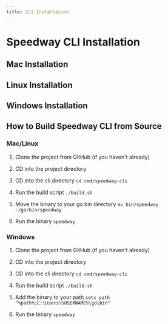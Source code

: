```yaml
---
title: CLI Installation
---
```

# Speedway CLI Installation
## Mac Installation

## Linux Installation

## Windows Installation

## How to Build Speedway CLI from Source
### Mac/Linux
1. Clone the project from GitHub (if you haven't already)

2. CD into the project directory

3. CD into the cli directory ```cd cmd/speedway-cli```

4. Run the build script ```./build.sh```

5. Move the binary to your go bin directory ```mv bin/speedway ~/go/bin/speedway```

6. Run the binary ```speedway```

### Windows
1. Clone the project from GitHub (if you haven't already)

2. CD into the project directory

3. CD into the cli directory ```cd cmd/speedway-cli```

4. Run the build script ```./build.sh```

5. Add the binary to your path ```setx path "%path%;C:\Users\%USERNAME%\go\bin"```

6. Run the binary ```speedway```